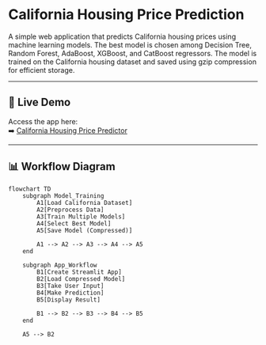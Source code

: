 # California Housing Price Prediction

A simple web application that predicts California housing prices using machine learning models. The best model is chosen among Decision Tree, Random Forest, AdaBoost, XGBoost, and CatBoost regressors. The model is trained on the California housing dataset and saved using gzip compression for efficient storage.

---

## 🔗 Live Demo

Access the app here:  
➡️ [California Housing Price Predictor](https://all-regresors-pratik-pranav.streamlit.app/)

---

## 📊 Workflow Diagram

```mermaid
flowchart TD
    subgraph Model_Training
        A1[Load California Dataset]
        A2[Preprocess Data]
        A3[Train Multiple Models]
        A4[Select Best Model]
        A5[Save Model (Compressed)]
        
        A1 --> A2 --> A3 --> A4 --> A5
    end

    subgraph App_Workflow
        B1[Create Streamlit App]
        B2[Load Compressed Model]
        B3[Take User Input]
        B4[Make Prediction]
        B5[Display Result]
        
        B1 --> B2 --> B3 --> B4 --> B5
    end

    A5 --> B2
